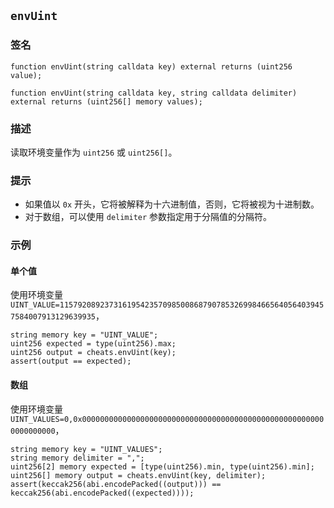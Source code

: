 ## `envUint`

### 签名

```solidity
function envUint(string calldata key) external returns (uint256 value);
```

```solidity
function envUint(string calldata key, string calldata delimiter) external returns (uint256[] memory values);
```

### 描述

读取环境变量作为 `uint256` 或 `uint256[]`。

### 提示

- 如果值以 `0x` 开头，它将被解释为十六进制值，否则，它将被视为十进制数。
- 对于数组，可以使用 `delimiter` 参数指定用于分隔值的分隔符。

### 示例

#### 单个值
使用环境变量 `UINT_VALUE=115792089237316195423570985008687907853269984665640564039457584007913129639935`，
```solidity
string memory key = "UINT_VALUE";
uint256 expected = type(uint256).max;
uint256 output = cheats.envUint(key);
assert(output == expected);
```

#### 数组
使用环境变量 `UINT_VALUES=0,0x0000000000000000000000000000000000000000000000000000000000000000`，
```solidity
string memory key = "UINT_VALUES";
string memory delimiter = ",";
uint256[2] memory expected = [type(uint256).min, type(uint256).min];
uint256[] memory output = cheats.envUint(key, delimiter);
assert(keccak256(abi.encodePacked((output))) == keccak256(abi.encodePacked((expected))));
```